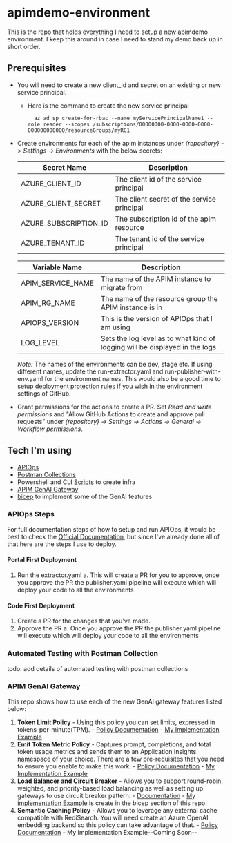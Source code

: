 # apimdemo-environment
This is the repo that holds everything I need to setup a new apimdemo environment.  I keep this around in case I need to stand my demo back up in short order.

## Prerequisites

- You will need to create a new client_id and secret on an existing or new service principal.
  - Here is the command to create the new service principal
    ```# Bash script
      az ad sp create-for-rbac --name myServicePrincipalName1 --role reader --scopes /subscriptions/00000000-0000-0000-0000-000000000000/resourceGroups/myRG1
    ```
- Create environments for each of the apim instances under *{repository} -> Settings -> Environments* with the below secrets:

    | Secret Name | Description |
    | ------------- | ----------- |
    |AZURE_CLIENT_ID|The client id of the service principal|
    |AZURE_CLIENT_SECRET|The client secret of the service principal|
    |AZURE_SUBSCRIPTION_ID|The subscription id of the apim resource |
    |AZURE_TENANT_ID|The tenant id of the service principal|

    | Variable Name | Description |
    | ------------- | ----------- |
    |APIM_SERVICE_NAME |The name of the APIM instance to migrate from |
    |APIM_RG_NAME|The name of the resource group the APIM instance is in|
    |APIOPS_VERSION|This is the version of APIOps that I am using|
    |LOG_LEVEL|Sets the log level as to what kind of logging will be displayed in the logs.|

    *Note:* The names of the environments can be dev, stage etc. If using different names, update the run-extractor.yaml and run-publisher-with-env.yaml for the environment names. This would also be a good time to setup [deployment protection rules](https://docs.github.com/en/actions/deployment/targeting-different-environments/using-environments-for-deployment#deployment-protection-rules) if you wish in the environment settings of GitHub.

- Grant permissions for the actions to create a PR. Set *Read and write permissions* and "Allow GitHub Actions to create and approve pull requests" under *{repository} -> Settings -> Actions -> General -> Workflow permissions*.

## Tech I'm using

- [APIOps](https://azure.github.io/apiops/)
- [Postman Collections](https://www.postman.com/collection/)
- Powershell and CLI [Scripts](https://github.com/anotherRedbeard/apimdemo-environment/tree/main/scripts) to create infra
- [APIM GenAI Gateway](https://techcommunity.microsoft.com/t5/azure-integration-services-blog/introducing-genai-gateway-capabilities-in-azure-api-management/ba-p/4146525)
- [bicep](https://github.com/anotherRedbeard/apimdemo-environment/tree/main/iac/bicep) to implement some of the GenAI features

### APIOps Steps

For full documentation steps of how to setup and run APIOps, it would be best to check the [Official Documentation](https://azure.github.io/apiops/apiops/3-apimTools/), but since I've already done all of that here are the steps I use to deploy.

#### Portal First Deployment

  1. Run the extractor.yaml
    a. This will create a PR for you to approve, once you approve the PR the publisher.yaml pipeline will execute which will deploy your code to all the environments

#### Code First Deployment

  1. Create a PR for the changes that you've made.
  2. Approve the PR
    a. Once you approve the PR the publisher.yaml pipeline will execute which will deploy your code to all the environments

### Automated Testing with Postman Collection

todo:  add details of automated testing with postman collections

### APIM GenAI Gateway

This repo shows how to use each of the new GenAI gateway features listed below:

  1. **Token Limit Policy**
    - Using this policy you can set limits, expressed in tokens-per-minute(TPM).
    - [Policy Documentation](https://aka.ms/apim/openai/token-limit-policy)
    - [My Implementation Example](https://github.com/anotherRedbeard/apimdemo-environment/blob/a89ce525e2db887f3cc0514183c00a053d039176/apimartifacts/apis/azureopenai/policy.xml#L13)
  2. **Emit Token Metric Policy**
    - Captures prompt, completions, and total token usage metrics and sends them to an Application Insights namespace of your choice. There are a few pre-requisites that you need to ensure you enable to make this work.
    - [Policy Documentation](https://aka.ms/apim/openai/token-metric-policy)
    - [My Implementation Example](https://github.com/anotherRedbeard/apimdemo-environment/blob/main/apimartifacts/apis/azureopenai/policy.xml#21)
  3. **Load Balancer and Circuit Breaker**
    - Allows you to support round-robin, weighted, and priority-based load balancing as well as setting up gateways to use circuit breaker pattern.
    - [Documentation](https://learn.microsoft.com/en-us/azure/api-management/backends?tabs=bicep)
    - [My implementation Example](https://github.com/anotherRedbeard/apimdemo-environment/tree/main/iac/bicep) is create in the bicep section of this repo.
  4. **Semantic Caching Policy**
    - Allows you to leverage any external cache compatible with RediSearch. You will need create an Azure OpenAI embedding backend so this policy can take advantage of that.
    - [Policy Documentation](https://aka.ms/apim/openai/semantic-caching)
    - My Implementation Example--Coming Soon--
